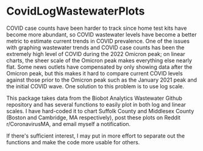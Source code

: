 # CovidLogWastewaterPlots

COVID case counts have been harder to track since home test kits have become more abundant, so COVID wastewater levels have become a better metric to estimate current trends in COVID prevalence. One of the issues with graphing wastewater trends and COVID case counts has been the extremely high level of COVID during the 2022 Omicron peak; on linear charts, the sheer scale of the Omicron peak makes everything else nearly flat. Some news outlets have compensated by only showing data after the Omicron peak, but this makes it hard to compare current COVID levels against those prior to the Omicron peak such as the January 2021 peak and the initial COVID wave. One solution to this problem is to use log scale. 

This package takes data from the Biobot Analytics Wastewater Github repository and has several functions to easily plot in both log and linear scales. I have hard-coded it to chart Suffolk County and Middlesex County (Boston and Cambridge, MA respectively), post these plots on Reddit r/CoronavirusMA, and email myself a notification. 

If there's sufficient interest, I may put in more effort to separate out the functions and make the code more usable for others. 
